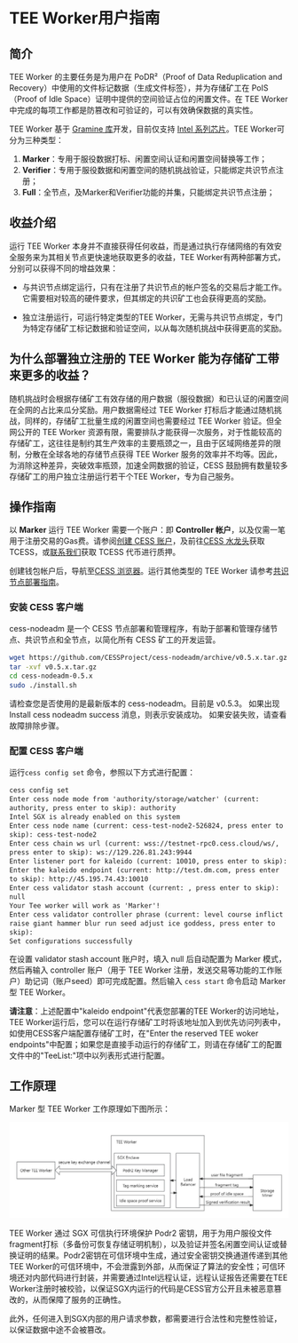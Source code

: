 # TEE Worker用户指南

## 简介

TEE Worker 的主要任务是为用户在 PoDR²（Proof of Data Reduplication and Recovery）中使用的文件标记数据（生成文件标签），并为存储矿工在 PoIS（Proof of Idle Space）证明中提供的空间验证占位的闲置文件。在 TEE Worker 中完成的每项工作都是防篡改和可验证的，可以有效确保数据的真实性。

TEE Worker 基于 [Gramine 库](https://gramineproject.io/)开发，目前仅支持 [Intel 系列芯片](https://www.intel.com/content/www/us/en/developer/articles/tool/intel-trusted-execution-technology.html)。TEE Worker可分为三种类型：

1. **Marker**：专用于服役数据打标、闲置空间认证和闲置空间替换等工作；
2. **Verifier**：专用于服役数据和闲置空间的随机挑战验证，只能绑定共识节点注册；
3. **Full**：全节点，及Marker和Verifier功能的并集，只能绑定共识节点注册；

## 收益介绍

运行 TEE Worker 本身并不直接获得任何收益，而是通过执行存储网络的有效安全服务来为其相关节点更快速地获取更多的收益，TEE Worker有两种部署方式，分别可以获得不同的增益效果：

- 与共识节点绑定运行，只有在注册了共识节点的帐户签名的交易后才能工作。它需要相对较高的硬件要求，但其绑定的共识矿工也会获得更高的奖励。

- 独立注册运行，可运行特定类型的TEE Worker，无需与共识节点绑定，专门为特定存储矿工标记数据和验证空间，以从每次随机挑战中获得更高的奖励。

## 为什么部署独立注册的 TEE Worker 能为存储矿工带来更多的收益？

随机挑战时会根据存储矿工有效存储的用户数据（服役数据）和已认证的闲置空间在全网的占比来瓜分奖励。用户数据需经过 TEE Worker 打标后才能通过随机挑战，同样的，存储矿工批量生成的闲置空间也需要经过 TEE Worker 验证。但全网公开的 TEE Worker 资源有限，需要排队才能获得一次服务，对于性能较高的存储矿工，这往往是制约其生产效率的主要瓶颈之一，且由于区域网络差异的限制，分散在全球各地的存储节点获得 TEE Worker 服务的效率并不均等。因此，为消除这种差异，突破效率瓶颈，加速全网数据的验证，CESS 鼓励拥有数量较多存储矿工的用户独立注册运行若干个TEE Worker，专为自己服务。

## 操作指南

以 **Marker** 运行 TEE Worker 需要一个账户：即 **Controller 帐户**，以及仅需一笔用于注册交易的Gas费。请参阅[创建 CESS 账户](../community/cess-account.md)，及前往[CESS 水龙头](https://cess.cloud/faucet.html)获取 TCESS，或[联系我们](../introduction/contact.md)获取 TCESS 代币进行质押。

创建钱包帐户后，导航至[CESS 浏览器](https://polkadot.js.org/apps/?rpc=wss%3A%2F%2Ftestnet-rpc0.cess.cloud%2Fws%2F#/explorer)。运行其他类型的 TEE Worker 请参考[共识节点部署指南](../consensus-miner/running.md)。

### 安装 CESS 客户端

cess-nodeadm 是一个 CESS 节点部署和管理程序，有助于部署和管理存储节点、共识节点和全节点，以简化所有 CESS 矿工的开发运营。

```bash
wget https://github.com/CESSProject/cess-nodeadm/archive/v0.5.x.tar.gz
tar -xvf v0.5.x.tar.gz
cd cess-nodeadm-0.5.x
sudo ./install.sh
```

请检查您是否使用的是最新版本的 cess-nodeadm。目前是 v0.5.3。
如果出现 Install cess nodeadm success 消息，则表示安装成功。
如果安装失败，请查看故障排除步骤。

### 配置 CESS 客户端

运行`cess config set` 命令，参照以下方式进行配置：

```shell
cess config set
Enter cess node mode from 'authority/storage/watcher' (current: authority, press enter to skip): authority
Intel SGX is already enabled on this system
Enter cess node name (current: cess-test-node2-526824, press enter to skip): cess-test-node2
Enter cess chain ws url (current: wss://testnet-rpc0.cess.cloud/ws/, press enter to skip): ws://129.226.81.243:9944
Enter listener port for kaleido (current: 10010, press enter to skip): 
Enter the kaleido endpoint (current: http://test.dm.com, press enter to skip): http://45.195.74.43:10010
Enter cess validator stash account (current: , press enter to skip): null
Your Tee worker will work as 'Marker'!
Enter cess validator controller phrase (current: level course inflict raise giant hammer blur run seed adjust ice goddess, press enter to skip): 
Set configurations successfully
```

在设置 validator stash account 账户时，填入 null 后自动配置为 Marker 模式，然后再输入 controller 账户（用于 TEE Worker 注册，发送交易等功能的工作账户）助记词（账户seed）即可完成配置。然后输入 `cess start` 命令启动 Marker 型 TEE Worker。

**请注意**：上述配置中"kaleido endpoint"代表您部署的TEE Worker的访问地址，TEE Worker运行后，您可以在运行存储矿工时将该地址加入到优先访问列表中，如使用CESS客户端配置存储矿工时，在"Enter the reserved TEE woker endpoints"中配置；如果您是直接手动运行的存储矿工，则请在存储矿工的配置文件中的"TeeList:"项中以列表形式进行配置。

## 工作原理

Marker 型 TEE Worker 工作原理如下图所示：

![TEE Worker Marker](../assets/storage-miner/teeworker/tee-workflow.jpeg)

TEE Worker 通过 SGX 可信执行环境保护 Podr2 密钥，用于为用户服役文件fragment打标（多备份可恢复存储证明机制），以及验证并签名闲置空间认证或替换证明的结果。Podr2密钥在可信环境中生成，通过安全密钥交换通道传递到其他TEE Worker的可信环境中，不会泄露到外部，从而保证了算法的安全性；可信环境还对内部代码进行封装，并需要通过Intel远程认证，远程认证报告还需要在TEE Worker注册时被校验，以保证SGX内运行的代码是CESS官方公开且未被恶意篡改的，从而保障了服务的正确性。

此外，任何进入到SGX内部的用户请求参数，都需要进行合法性和完整性验证，以保证数据中途不会被篡改。
